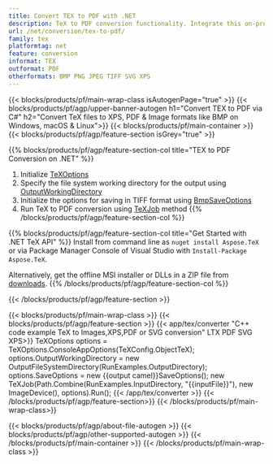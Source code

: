 ```yaml
---
title: Convert TEX to PDF with .NET 
description: TeX to PDF conversion functionality. Integrate this on-premise .NET library into your project or use cross-platform applications to convert TeX to PDF.
url: /net/conversion/tex-to-pdf/
family: tex
platformtag: net
feature: conversion
informat: TEX
outformat: PDF
otherformats: BMP PNG JPEG TIFF SVG XPS
---
```


{{< blocks/products/pf/main-wrap-class isAutogenPage="true" >}}
{{< blocks/products/pf/agp/upper-banner-autogen h1="Convert TEX to PDF via C#" h2="Convert TeX files to XPS, PDF & Image formats like BMP on Windows, macOS & Linux">}}
{{< blocks/products/pf/main-container >}}
{{< blocks/products/pf/agp/feature-section isGrey="true" >}}

{{% blocks/products/pf/agp/feature-section-col title="TEX to PDF Conversion on .NET" %}}
1. Initialize [TeXOptions](https://apireference.aspose.com/tex/net/aspose.tex/texoptions)
2. Specify the file system working directory for the output using [OutputWorkingDirectory](https://apireference.aspose.com/tex/net/aspose.tex/texoptions/properties/outputworkingdirectory)
3. Initialize the options for saving in TIFF format using [BmpSaveOptions](https://apireference.aspose.com/tex/net/aspose.tex.presentation.image)
4. Run TeX to PDF conversion using [TeXJob](https://apireference.aspose.com/tex/net/aspose.tex/texjob) method
{{% /blocks/products/pf/agp/feature-section-col %}}

{{% blocks/products/pf/agp/feature-section-col title="Get Started with .NET TeX API" %}}
Install from command line as ```nuget install Aspose.TeX``` or via Package Manager Console of Visual Studio with ```Install-Package Aspose.TeX```.

Alternatively, get the offline MSI installer or DLLs in a ZIP file from [downloads](https://downloads.aspose.com/tex/net).
{{% /blocks/products/pf/agp/feature-section-col %}}

{{< /blocks/products/pf/agp/feature-section >}}

{{< blocks/products/pf/main-wrap-class >}}
{{< blocks/products/pf/agp/feature-section >}}
{{< app/tex/converter "C++ code example TeX to Images,XPS,PDF or SVG conversion" LTX PDF SVG XPS>}}
TeXOptions options = TeXOptions.ConsoleAppOptions(TeXConfig.ObjectTeX);
options.OutputWorkingDirectory = new OutputFileSystemDirectory(RunExamples.OutputDirectory);
options.SaveOptions = new {{output camel}}SaveOptions();
new TeXJob(Path.Combine(RunExamples.InputDirectory, "{{inputFile}}"), new ImageDevice(), options).Run();
{{< /app/tex/converter >}}
{{< /blocks/products/pf/agp/feature-section>}}
{{< /blocks/products/pf/main-wrap-class>}}

{{< blocks/products/pf/agp/about-file-autogen >}}
{{< blocks/products/pf/agp/other-supported-autogen >}}
{{< /blocks/products/pf/main-container >}}
{{< /blocks/products/pf/main-wrap-class >}}

